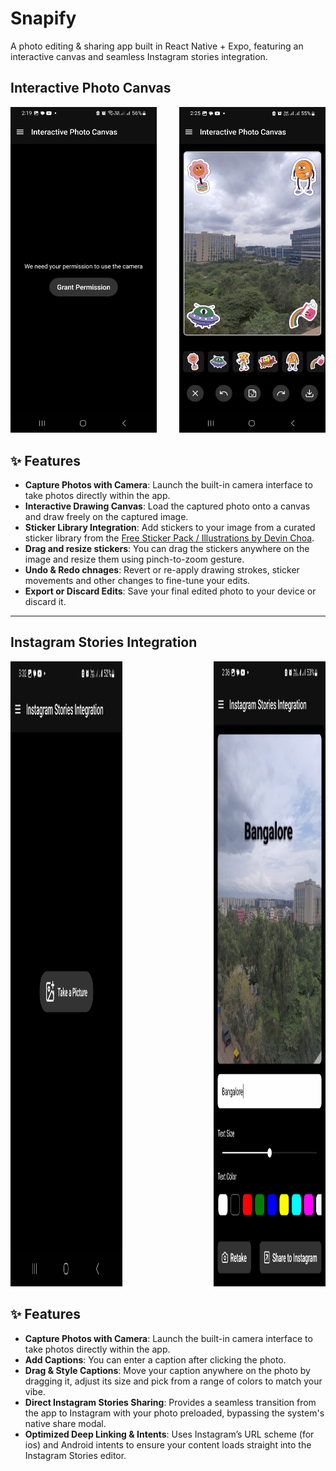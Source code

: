 <!-- # Welcome to your Expo app 👋

This is an [Expo](https://expo.dev) project created with [`create-expo-app`](https://www.npmjs.com/package/create-expo-app).

## Get started

1. Install dependencies

   ```bash
   npm install
   ```

2. Start the app

   ```bash
    npx expo start
   ```

In the output, you'll find options to open the app in a

- [development build](https://docs.expo.dev/develop/development-builds/introduction/)
- [Android emulator](https://docs.expo.dev/workflow/android-studio-emulator/)
- [iOS simulator](https://docs.expo.dev/workflow/ios-simulator/)
- [Expo Go](https://expo.dev/go), a limited sandbox for trying out app development with Expo

You can start developing by editing the files inside the **app** directory. This project uses [file-based routing](https://docs.expo.dev/router/introduction).

## Get a fresh project

When you're ready, run:

```bash
npm run reset-project
```

This command will move the starter code to the **app-example** directory and create a blank **app** directory where you can start developing.

## Learn more

To learn more about developing your project with Expo, look at the following resources:

- [Expo documentation](https://docs.expo.dev/): Learn fundamentals, or go into advanced topics with our [guides](https://docs.expo.dev/guides).
- [Learn Expo tutorial](https://docs.expo.dev/tutorial/introduction/): Follow a step-by-step tutorial where you'll create a project that runs on Android, iOS, and the web.

## Join the community

Join our community of developers creating universal apps.

- [Expo on GitHub](https://github.com/expo/expo): View our open source platform and contribute.
- [Discord community](https://chat.expo.dev): Chat with Expo users and ask questions. -->

# Snapify

A photo editing & sharing app built in React Native + Expo, featuring an interactive canvas and seamless Instagram stories integration.

## Interactive Photo Canvas

<div style="display: flex;">
  <kbd><img src="assets/readme-images/grant-permission-screen.jpg" alt="grant-permission-screen" style="width:380px; height:auto;"/></kbd>
   &nbsp;&nbsp;&nbsp;&nbsp;&nbsp;&nbsp;&nbsp;&nbsp;&nbsp;
  <kbd><img src="assets/readme-images/image-editor-screen.jpg" alt="image-editor-screen.jpg" style="width:380px; height:auto;"/></kbd>
</div>

## ✨ Features

- **Capture Photos with Camera**: Launch the built-in camera interface to take photos directly within the app.
- **Interactive Drawing Canvas**: Load the captured photo onto a canvas and draw freely on the captured image.
- **Sticker Library Integration**: Add stickers to your image from a curated sticker library from the [Free Sticker Pack / Illustrations by Devin Choa](<https://www.figma.com/design/GwwOt0Yo0Hlxiy3qaUB6vW/Free-Sticker-Pack-%2F-Illustrations---Devin-Choa-(Community)?node-id=0-1&t=5LFki6FpgGlG4lHf-1>).
- **Drag and resize stickers**: You can drag the stickers anywhere on the image and resize them using pinch-to-zoom gesture.
- **Undo & Redo chnages**: Revert or re-apply drawing strokes, sticker movements and other changes to fine-tune your edits.
- **Export or Discard Edits**: Save your final edited photo to your device or discard it.

---

## Instagram Stories Integration

<div style="display: flex; justify-content: space-between; align-items:flex-start; gap: 55px">
  <kbd><img src="assets/readme-images/take-photo-screen.jpg" alt="take-photo-screen" style="width:380px; height:1000px;"/></kbd>
   &nbsp;&nbsp;&nbsp;&nbsp;&nbsp;&nbsp;&nbsp;&nbsp;&nbsp;
  <kbd><img src="assets/readme-images/instagram-share-screen.jpg" alt="instagram-share-screen" style="width:380px; height:1000px;"/></kbd>
</div>

## ✨ Features

- **Capture Photos with Camera**: Launch the built-in camera interface to take photos directly within the app.
- **Add Captions**: You can enter a caption after clicking the photo.
- **Drag & Style Captions**: Move your caption anywhere on the photo by dragging it, adjust its size and pick from a range of colors to match your vibe.
- **Direct Instagram Stories Sharing**: Provides a seamless transition from the app to Instagram with your photo preloaded, bypassing the system's native share modal.
- **Optimized Deep Linking & Intents**: Uses Instagram’s URL scheme (for ios) and Android intents to ensure your content loads straight into the Instagram Stories editor.
